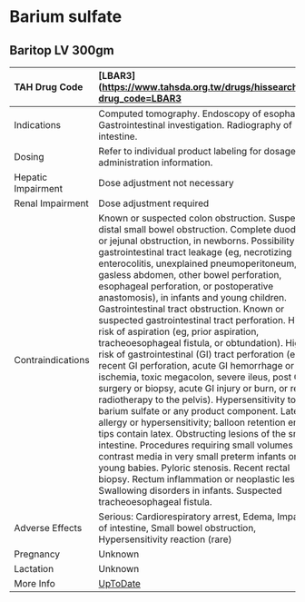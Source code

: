 # Barium sulfate

## Baritop LV 300gm

| TAH Drug Code      | [LBAR3](https://www.tahsda.org.tw/drugs/hissearch.php?drug_code=LBAR3                                                                                                                                                                                                                                                                                                                                                                                                                                                                                                                                                                                                                                                                                                                                                                                                                                                                                                                                                                                                                                                                                                                                                                                                     |
|:-------------------|:--------------------------------------------------------------------------------------------------------------------------------------------------------------------------------------------------------------------------------------------------------------------------------------------------------------------------------------------------------------------------------------------------------------------------------------------------------------------------------------------------------------------------------------------------------------------------------------------------------------------------------------------------------------------------------------------------------------------------------------------------------------------------------------------------------------------------------------------------------------------------------------------------------------------------------------------------------------------------------------------------------------------------------------------------------------------------------------------------------------------------------------------------------------------------------------------------------------------------------------------------------------------------|
| Indications        | Computed tomography. Endoscopy of esophagus. Gastrointestinal investigation. Radiography of intestine.                                                                                                                                                                                                                                                                                                                                                                                                                                                                                                                                                                                                                                                                                                                                                                                                                                                                                                                                                                                                                                                                                                                                                                    |
| Dosing             | Refer to individual product labeling for dosage and administration information.                                                                                                                                                                                                                                                                                                                                                                                                                                                                                                                                                                                                                                                                                                                                                                                                                                                                                                                                                                                                                                                                                                                                                                                           |
| Hepatic Impairment | Dose adjustment not necessary                                                                                                                                                                                                                                                                                                                                                                                                                                                                                                                                                                                                                                                                                                                                                                                                                                                                                                                                                                                                                                                                                                                                                                                                                                             |
| Renal Impairment   | Dose adjustment required                                                                                                                                                                                                                                                                                                                                                                                                                                                                                                                                                                                                                                                                                                                                                                                                                                                                                                                                                                                                                                                                                                                                                                                                                                                  |
| Contraindications  | Known or suspected colon obstruction. Suspected distal small bowel obstruction. Complete duodenal or jejunal obstruction, in newborns. Possibility of gastrointestinal tract leakage (eg, necrotizing enterocolitis, unexplained pneumoperitoneum, gasless abdomen, other bowel perforation, esophageal perforation, or postoperative anastomosis), in infants and young children. Gastrointestinal tract obstruction. Known or suspected gastrointestinal tract perforation. High risk of aspiration (eg, prior aspiration, tracheoesophageal fistula, or obtundation). High risk of gastrointestinal (GI) tract perforation (eg, recent GI perforation, acute GI hemorrhage or ischemia, toxic megacolon, severe ileus, post GI surgery or biopsy, acute GI injury or burn, or recent radiotherapy to the pelvis). Hypersensitivity to barium sulfate or any product component. Latex allergy or hypersensitivity; balloon retention enema tips contain latex. Obstructing lesions of the small intestine. Procedures requiring small volumes of contrast media in very small preterm infants or young babies. Pyloric stenosis. Recent rectal biopsy. Rectum inflammation or neoplastic lesions. Swallowing disorders in infants. Suspected tracheoesophageal fistula. |
| Adverse Effects    | Serious: Cardiorespiratory arrest, Edema, Impaction of intestine, Small bowel obstruction, Hypersensitivity reaction (rare)                                                                                                                                                                                                                                                                                                                                                                                                                                                                                                                                                                                                                                                                                                                                                                                                                                                                                                                                                                                                                                                                                                                                               |
| Pregnancy          | Unknown                                                                                                                                                                                                                                                                                                                                                                                                                                                                                                                                                                                                                                                                                                                                                                                                                                                                                                                                                                                                                                                                                                                                                                                                                                                                   |
| Lactation          | Unknown                                                                                                                                                                                                                                                                                                                                                                                                                                                                                                                                                                                                                                                                                                                                                                                                                                                                                                                                                                                                                                                                                                                                                                                                                                                                   |
| More Info          | [UpToDate](https://www.uptodate.com/contents/barium-sulfate-drug-information)                                                                                                                                                                                                                                                                                                                                                                                                                                                                                                                                                                                                                                                                                                                                                                                                                                                                                                                                                                                                                                                                                                                                                                                             |

